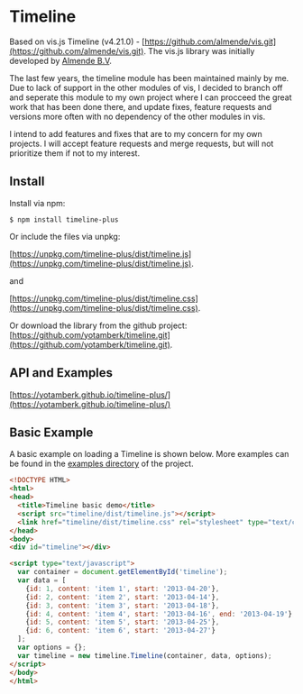 # Timeline

Based on vis.js Timeline (v4.21.0) - [https://github.com/almende/vis.git](https://github.com/almende/vis.git).
The vis.js library was initially developed by [Almende B.V](http://almende.com).

The last few years, the timeline module has been maintained mainly by me. Due to lack of support in the other modules of vis, I decided to branch off and seperate this module to my own project where I can procceed the great work that has been done there, and update fixes, feature requests and versions more often with no dependency of the other modules in vis.

I intend to add features and fixes that are to my concern for my own projects. I will accept feature requests and merge requests, but will not prioritize them if not to my interest.

## Install

Install via npm:

    $ npm install timeline-plus
    
Or include the files via unpkg: 

[https://unpkg.com/timeline-plus/dist/timeline.js](https://unpkg.com/timeline-plus/dist/timeline.js). 

and

[https://unpkg.com/timeline-plus/dist/timeline.css](https://unpkg.com/timeline-plus/dist/timeline.css).

Or download the library from the github project:
[https://github.com/yotamberk/timeline.git](https://github.com/yotamberk/timeline.git).

## API and Examples
[https://yotamberk.github.io/timeline-plus/](https://yotamberk.github.io/timeline-plus/)

## Basic Example

A basic example on loading a Timeline is shown below. More examples can be
found in the [examples directory](https://github.com/yotamberk/timeline/tree/master/examples)
of the project.

```html
<!DOCTYPE HTML>
<html>
<head>
  <title>Timeline basic demo</title>
  <script src="timeline/dist/timeline.js"></script>
  <link href="timeline/dist/timeline.css" rel="stylesheet" type="text/css" />
</head>
<body>
<div id="timeline"></div>

<script type="text/javascript">
  var container = document.getElementById('timeline');
  var data = [
    {id: 1, content: 'item 1', start: '2013-04-20'},
    {id: 2, content: 'item 2', start: '2013-04-14'},
    {id: 3, content: 'item 3', start: '2013-04-18'},
    {id: 4, content: 'item 4', start: '2013-04-16', end: '2013-04-19'},
    {id: 5, content: 'item 5', start: '2013-04-25'},
    {id: 6, content: 'item 6', start: '2013-04-27'}
  ];
  var options = {};
  var timeline = new timeline.Timeline(container, data, options);
</script>
</body>
</html>
```
